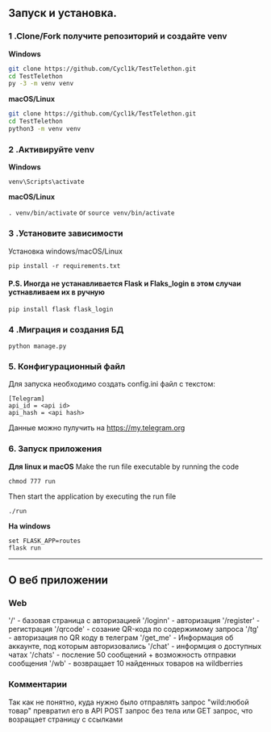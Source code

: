 
## Запуск и установка.

### 1 .Clone/Fork получите репозиторий и создайте venv
                    
**Windows**
          
```bash
git clone https://github.com/Cycl1k/TestTelethon.git
cd TestTelethon
py -3 -m venv venv

```
          
**macOS/Linux**
          
```bash
git clone https://github.com/Cycl1k/TestTelethon.git
cd TestTelethon
python3 -m venv venv

```

### 2 .Активируйте venv
          
**Windows** 

```venv\Scripts\activate```
          
**macOS/Linux**

```. venv/bin/activate```
or
```source venv/bin/activate```

### 3 .Установите зависимости

Установка windows/macOS/Linux

```
pip install -r requirements.txt
```
#### P.S. Иногда не устанавливается Flask и Flaks_login в этом случаи устнавливаем их в ручную
```
pip install flask flask_login
```
### 4 .Миграция и создания БД

```python manage.py```

### 5. Конфигурационный файл

Для запуска необходимо создать config.ini файл с текстом:
```
[Telegram]
api_id = <api id>
api_hash = <api hash>
``` 
Данные можно пулучить на https://my.telegram.org

### 6. Запуск приложения

**Для linux и macOS**
Make the run file executable by running the code

```chmod 777 run```

Then start the application by executing the run file

```./run```

**На windows**
```
set FLASK_APP=routes
flask run
```

---------------

## О веб приложении 
### Web

'/' - базовая страница с авторизацией
'/loginn' - авторизация
'/register' - регистрация
'/qrcode' - созание QR-кода по содержимому запроса
'/tg' - авторизация по QR коду в телеграм
'/get_me' - Информация об аккаунте, под которым авторизовались
'/chat' - информция о доступных чатах
'/chats' - посление 50 сообщений + возможность отправки сообщения
'/wb' - возвращает 10 найденных товаров на wildberries

### Комментарии

Так как не понятно, куда нужно было отправлять запрос "wild:любой товар" превратил его в API POST запрос без тела или GET запрос, что возращает страницу с ссылками

 


